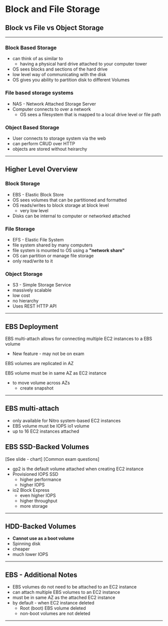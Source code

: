 # Block and File Storage

## Block vs File vs Object Storage

---

### Block Based Storage
- can think of as similar to
  - having a physical hard drive attached to your computer tower
- OS sees blocks and sections of the hard drive
- low level way of communicating with the disk
- OS gives you ability to partition disk to different Volumes

### File based storage systems
- NAS - Network Attached Storage Server
- Computer connects to over a network
  - OS sees a filesystem that is mapped to a local drive level or file path

### Object Based Storage
- User connects to storage system via the web
- can perform CRUD over HTTP
- objects are stored without heirarchy

---

## Higher Level Overview

### Block Storage
- EBS - Elastic Block Store
- OS sees volumes that can be partitioned and formatted
- OS reads/writes to block storage at block level
  - very low level
- Disks can be internal to computer or networked attached

### File Storage
- EFS - Elastic File System
- file system shared by many computers
- file system is mounted to OS using a **"network share"**
- OS can partition or manage file storage
- only read/write to it

### Object Storage
- S3 - Simple Storage Service
- massively scalable
- low cost
- no hierarchy
- Uses REST HTTP API

---

## EBS Deployment

EBS multi-attach allows for connecting multiple EC2 instances to a EBS volume
  - New feature - may not be on exam

EBS volumes are replicated in AZ

EBS volume must be in same AZ as EC2 instance
- to move volume across AZs
  - create snapshot

---

## EBS multi-attach
- only available for Nitro system-based EC2 instances
- EBS volume must be IOPS io1 volume
- up to 16 EC2 instances attached

## EBS SSD-Backed Volumes

[See slide - chart]
[Common exam questions]

- gp2 is the default volume attached when creating EC2 instance
- Provisioned IOPS SSD
  - higher performance
  - higher IOPS
- io2 Block Express
  - even higher IOPS
  - higher throughput
  - more storage

---

## HDD-Backed Volumes
- **Cannot use as a boot volume**
- Spinning disk
- cheaper
- much lower IOPS

---

## EBS - Additional Notes

- EBS volumes do not need to be attached to an EC2 instance
- can attach multiple EBS volumes to an EC2 instance
- must be in same AZ as the attached EC2 instance
- by default - when EC2 instance deleted
  - Root (boot) EBS volume deleted
  - non-boot volumes are not deleted

---
